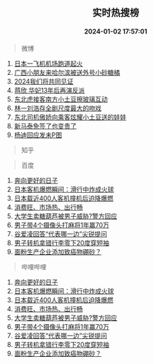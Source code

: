 <div align="center"><h2>实时热搜榜</h2><h4>2024-01-02 17:57:01</h4></div>

> 微博  

1. [日本一飞机机场跑道起火](https://s.weibo.com/weibo?q=%23%E6%97%A5%E6%9C%AC%E4%B8%80%E9%A3%9E%E6%9C%BA%E6%9C%BA%E5%9C%BA%E8%B7%91%E9%81%93%E8%B5%B7%E7%81%AB%23&t=31&band_rank=1&Refer=top)<br />
2. [广西小朋友来哈尔滨被送外号小砂糖橘](https://s.weibo.com/weibo?q=%23%E5%B9%BF%E8%A5%BF%E5%B0%8F%E6%9C%8B%E5%8F%8B%E6%9D%A5%E5%93%88%E5%B0%94%E6%BB%A8%E8%A2%AB%E9%80%81%E5%A4%96%E5%8F%B7%E5%B0%8F%E7%A0%82%E7%B3%96%E6%A9%98%23&t=31&band_rank=2&Refer=top)<br />
3. [2024我们将共同见证](https://s.weibo.com/weibo?q=%232024%E6%88%91%E4%BB%AC%E5%B0%86%E5%85%B1%E5%90%8C%E8%A7%81%E8%AF%81%23&t=31&band_rank=3&Refer=top)<br />
4. [蒋欣 华妃13年后再演反派](https://s.weibo.com/weibo?q=%E8%92%8B%E6%AC%A3%20%E5%8D%8E%E5%A6%8313%E5%B9%B4%E5%90%8E%E5%86%8D%E6%BC%94%E5%8F%8D%E6%B4%BE&t=31&band_rank=4&Refer=top)<br />
5. [东北虎接客南方小土豆擦玻璃互动](https://s.weibo.com/weibo?q=%23%E4%B8%9C%E5%8C%97%E8%99%8E%E6%8E%A5%E5%AE%A2%E5%8D%97%E6%96%B9%E5%B0%8F%E5%9C%9F%E8%B1%86%E6%93%A6%E7%8E%BB%E7%92%83%E4%BA%92%E5%8A%A8%23&t=31&band_rank=5&Refer=top)<br />
6. [林一刘浩存全剧尺度最大的吻戏](https://s.weibo.com/weibo?q=%23%E6%9E%97%E4%B8%80%E5%88%98%E6%B5%A9%E5%AD%98%E5%85%A8%E5%89%A7%E5%B0%BA%E5%BA%A6%E6%9C%80%E5%A4%A7%E7%9A%84%E5%90%BB%E6%88%8F%23&t=31&band_rank=6&Refer=top)<br />
7. [东北司机傲娇向乘客炫耀小土豆送的娃娃](https://s.weibo.com/weibo?q=%23%E4%B8%9C%E5%8C%97%E5%8F%B8%E6%9C%BA%E5%82%B2%E5%A8%87%E5%90%91%E4%B9%98%E5%AE%A2%E7%82%AB%E8%80%80%E5%B0%8F%E5%9C%9F%E8%B1%86%E9%80%81%E7%9A%84%E5%A8%83%E5%A8%83%23&t=31&band_rank=7&Refer=top)<br />
8. [新马泰免签了也变贵了](https://s.weibo.com/weibo?q=%23%E6%96%B0%E9%A9%AC%E6%B3%B0%E5%85%8D%E7%AD%BE%E4%BA%86%E4%B9%9F%E5%8F%98%E8%B4%B5%E4%BA%86%23&t=31&band_rank=8&Refer=top)<br />
9. [杨迪回应发未P图](https://s.weibo.com/weibo?q=%23%E6%9D%A8%E8%BF%AA%E5%9B%9E%E5%BA%94%E5%8F%91%E6%9C%AAP%E5%9B%BE%23&t=31&band_rank=9&Refer=top)<br />

> 知乎  


> 百度  

1. [奔向更好的日子](https://www.baidu.com/s?wd=%E5%A5%94%E5%90%91%E6%9B%B4%E5%A5%BD%E7%9A%84%E6%97%A5%E5%AD%90&sa=fyb_news&rsv_dl=fyb_news)<br />
2. [日本客机爆燃瞬间：滑行中炸成火球](https://www.baidu.com/s?wd=%E6%97%A5%E6%9C%AC%E5%AE%A2%E6%9C%BA%E7%88%86%E7%87%83%E7%9E%AC%E9%97%B4%EF%BC%9A%E6%BB%91%E8%A1%8C%E4%B8%AD%E7%82%B8%E6%88%90%E7%81%AB%E7%90%83&sa=fyb_news&rsv_dl=fyb_news)<br />
3. [日本载近400人客机撞机后迫降爆燃](https://www.baidu.com/s?wd=%E6%97%A5%E6%9C%AC%E8%BD%BD%E8%BF%91400%E4%BA%BA%E5%AE%A2%E6%9C%BA%E6%92%9E%E6%9C%BA%E5%90%8E%E8%BF%AB%E9%99%8D%E7%88%86%E7%87%83&sa=fyb_news&rsv_dl=fyb_news)<br />
4. [消费旺、市场热、出行畅](https://www.baidu.com/s?wd=%E6%B6%88%E8%B4%B9%E6%97%BA%E3%80%81%E5%B8%82%E5%9C%BA%E7%83%AD%E3%80%81%E5%87%BA%E8%A1%8C%E7%95%85&sa=fyb_news&rsv_dl=fyb_news)<br />
5. [大学生卖糖葫芦被男子威胁?警方回应](https://www.baidu.com/s?wd=%E5%A4%A7%E5%AD%A6%E7%94%9F%E5%8D%96%E7%B3%96%E8%91%AB%E8%8A%A6%E8%A2%AB%E7%94%B7%E5%AD%90%E5%A8%81%E8%83%81%3F%E8%AD%A6%E6%96%B9%E5%9B%9E%E5%BA%94&sa=fyb_news&rsv_dl=fyb_news)<br />
6. [男子带4个摄像头打麻将1年赢70万](https://www.baidu.com/s?wd=%E7%94%B7%E5%AD%90%E5%B8%A64%E4%B8%AA%E6%91%84%E5%83%8F%E5%A4%B4%E6%89%93%E9%BA%BB%E5%B0%861%E5%B9%B4%E8%B5%A270%E4%B8%87&sa=fyb_news&rsv_dl=fyb_news)<br />
7. [谷爱凌回答“代表哪一边”尖锐提问](https://www.baidu.com/s?wd=%E8%B0%B7%E7%88%B1%E5%87%8C%E5%9B%9E%E7%AD%94%E2%80%9C%E4%BB%A3%E8%A1%A8%E5%93%AA%E4%B8%80%E8%BE%B9%E2%80%9D%E5%B0%96%E9%94%90%E6%8F%90%E9%97%AE&sa=fyb_news&rsv_dl=fyb_news)<br />
8. [男子转机拿错行李零下20度穿短袖](https://www.baidu.com/s?wd=%E7%94%B7%E5%AD%90%E8%BD%AC%E6%9C%BA%E6%8B%BF%E9%94%99%E8%A1%8C%E6%9D%8E%E9%9B%B6%E4%B8%8B20%E5%BA%A6%E7%A9%BF%E7%9F%AD%E8%A2%96&sa=fyb_news&rsv_dl=fyb_news)<br />
9. [面粉生产企业添加致癌物硼砂？](https://www.baidu.com/s?wd=%E9%9D%A2%E7%B2%89%E7%94%9F%E4%BA%A7%E4%BC%81%E4%B8%9A%E6%B7%BB%E5%8A%A0%E8%87%B4%E7%99%8C%E7%89%A9%E7%A1%BC%E7%A0%82%EF%BC%9F&sa=fyb_news&rsv_dl=fyb_news)<br />

> 哔哩哔哩  

1. [奔向更好的日子](https://www.baidu.com/s?wd=%E5%A5%94%E5%90%91%E6%9B%B4%E5%A5%BD%E7%9A%84%E6%97%A5%E5%AD%90&sa=fyb_news&rsv_dl=fyb_news)<br />
2. [日本客机爆燃瞬间：滑行中炸成火球](https://www.baidu.com/s?wd=%E6%97%A5%E6%9C%AC%E5%AE%A2%E6%9C%BA%E7%88%86%E7%87%83%E7%9E%AC%E9%97%B4%EF%BC%9A%E6%BB%91%E8%A1%8C%E4%B8%AD%E7%82%B8%E6%88%90%E7%81%AB%E7%90%83&sa=fyb_news&rsv_dl=fyb_news)<br />
3. [日本载近400人客机撞机后迫降爆燃](https://www.baidu.com/s?wd=%E6%97%A5%E6%9C%AC%E8%BD%BD%E8%BF%91400%E4%BA%BA%E5%AE%A2%E6%9C%BA%E6%92%9E%E6%9C%BA%E5%90%8E%E8%BF%AB%E9%99%8D%E7%88%86%E7%87%83&sa=fyb_news&rsv_dl=fyb_news)<br />
4. [消费旺、市场热、出行畅](https://www.baidu.com/s?wd=%E6%B6%88%E8%B4%B9%E6%97%BA%E3%80%81%E5%B8%82%E5%9C%BA%E7%83%AD%E3%80%81%E5%87%BA%E8%A1%8C%E7%95%85&sa=fyb_news&rsv_dl=fyb_news)<br />
5. [大学生卖糖葫芦被男子威胁?警方回应](https://www.baidu.com/s?wd=%E5%A4%A7%E5%AD%A6%E7%94%9F%E5%8D%96%E7%B3%96%E8%91%AB%E8%8A%A6%E8%A2%AB%E7%94%B7%E5%AD%90%E5%A8%81%E8%83%81%3F%E8%AD%A6%E6%96%B9%E5%9B%9E%E5%BA%94&sa=fyb_news&rsv_dl=fyb_news)<br />
6. [男子带4个摄像头打麻将1年赢70万](https://www.baidu.com/s?wd=%E7%94%B7%E5%AD%90%E5%B8%A64%E4%B8%AA%E6%91%84%E5%83%8F%E5%A4%B4%E6%89%93%E9%BA%BB%E5%B0%861%E5%B9%B4%E8%B5%A270%E4%B8%87&sa=fyb_news&rsv_dl=fyb_news)<br />
7. [谷爱凌回答“代表哪一边”尖锐提问](https://www.baidu.com/s?wd=%E8%B0%B7%E7%88%B1%E5%87%8C%E5%9B%9E%E7%AD%94%E2%80%9C%E4%BB%A3%E8%A1%A8%E5%93%AA%E4%B8%80%E8%BE%B9%E2%80%9D%E5%B0%96%E9%94%90%E6%8F%90%E9%97%AE&sa=fyb_news&rsv_dl=fyb_news)<br />
8. [男子转机拿错行李零下20度穿短袖](https://www.baidu.com/s?wd=%E7%94%B7%E5%AD%90%E8%BD%AC%E6%9C%BA%E6%8B%BF%E9%94%99%E8%A1%8C%E6%9D%8E%E9%9B%B6%E4%B8%8B20%E5%BA%A6%E7%A9%BF%E7%9F%AD%E8%A2%96&sa=fyb_news&rsv_dl=fyb_news)<br />
9. [面粉生产企业添加致癌物硼砂？](https://www.baidu.com/s?wd=%E9%9D%A2%E7%B2%89%E7%94%9F%E4%BA%A7%E4%BC%81%E4%B8%9A%E6%B7%BB%E5%8A%A0%E8%87%B4%E7%99%8C%E7%89%A9%E7%A1%BC%E7%A0%82%EF%BC%9F&sa=fyb_news&rsv_dl=fyb_news)<br />
